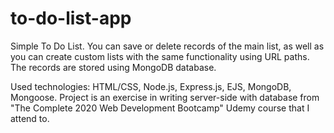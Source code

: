 # to-do-list-app

Simple To Do List. You can save or delete records of the main list, as well as you can create custom lists with the same functionality using URL paths.
The records are stored using MongoDB database.

Used technologies: HTML/CSS, Node.js, Express.js, EJS, MongoDB, Mongoose.
Project is an exercise in writing server-side with database from "The Complete 2020 Web Development Bootcamp" Udemy course that I attend to.
